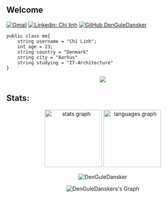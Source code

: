 ## Welcome

[![Gmail](https://img.shields.io/badge/-Gmail-c14438?style=flat&logo=Gmail&logoColor=white)](mailto:chilinhm@gmail.com)
[![Linkedin: Chi linh](https://img.shields.io/badge/-chilinh-blue?style=flat-square&logo=Linkedin&logoColor=white&link=https://www.linkedin.com/in/chi-linh-mac/)](https://www.linkedin.com/in/chi-linh-mac/)
[![GitHub DenGuleDansker](https://img.shields.io/github/followers/DenGuleDansker?label=follow&style=social)](https://github.com/DenGuleDansker)

```golang
public class me{
    string username = "Chi Linh";
    int age = 23;
    string country = "Denmark"
    string city = "Aarhus"
    string studying = "IT-Architecture"
}

```

<p align="center">
    <a href=["https://skillicons.dev"](https://www.linkedin.com/in/chi-linh-mac/)>
    <img src="https://skillicons.dev/icons?i=cs,html,css,azure,mongodb,postgres,visualstudio,vscode,docker,javascript,node" />
    </a>
</p>

## Stats:
<div align="center">
  <img src="https://github-readme-stats.vercel.app/api?username=denguledansker&hide_title=false&hide_rank=false&show_icons=true&include_all_commits=true&count_private=true&disable_animations=false&theme=gotham&locale=en&hide_border=false&order=1" height="150" alt="stats graph"  />
  <img src="https://github-readme-stats.vercel.app/api/top-langs?username=denguledansker&locale=en&hide_title=false&layout=compact&card_width=320&langs_count=5&theme=gotham&hide_border=false&order=2" height="150" alt="languages graph"  />
<p align="center"><img align="center" src="https://github-profile-summary-cards.vercel.app/api/cards/profile-details?username=DenGuleDansker&theme=gotham" alt="DenGuleDansker" /></p>
    
![DenGuleDanskers's Graph](https://github-readme-activity-graph.vercel.app/graph?username=DenGuleDansker&custom_title=Supun's%20GitHub%20Activity%20Graph&bg_color=0D1117&color=7F3FBF&line=7F3FBF&point=7F3FBF&area_color=FFFFFF&title_color=FFFFFF&area=true)
<br>
</div>



